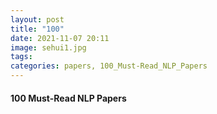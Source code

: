```yaml
---
layout: post
title: "100"
date: 2021-11-07 20:11
image: sehui1.jpg
tags:
categories: papers, 100_Must-Read_NLP_Papers
---
```


#### 100 Must-Read NLP Papers
